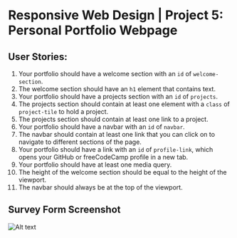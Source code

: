 # Responsive Web Design | Project 5: Personal Portfolio Webpage

## User Stories:
1. Your portfolio should have a welcome section with an `id` of `welcome-section`.
2. The welcome section should have an `h1` element that contains text.
3. Your portfolio should have a projects section with an `id` of `projects`.
4. The projects section should contain at least one element with a `class` of `project-tile` to hold a project.
5. The projects section should contain at least one link to a project.
6. Your portfolio should have a navbar with an `id` of `navbar`.
7. The navbar should contain at least one link that you can click on to navigate to different sections of the page.
8. Your portfolio should have a link with an `id` of `profile-link`, which opens your GitHub or freeCodeCamp profile in a new tab.
9. Your portfolio should have at least one media query.
10. The height of the welcome section should be equal to the height of the viewport.
11. The navbar should always be at the top of the viewport.

## Survey Form Screenshot
![Alt text](/responsive_web_design/persona_portfolio_webpage/media/project_screenshot.png)
